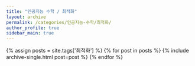 ```yaml
---
title: "인공지능 수학 / 최적화"
layout: archive
permalink: /categories/인공지능-수학/최적화/
author_profile: true
sidebar_main: true
---
```


{% assign posts = site.tags['최적화'] %}
{% for post in posts %} 
  {% include archive-single.html post=post %}
{% endfor %}

